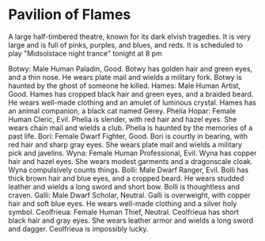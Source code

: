 # Pavilion of Flames

A large half-timbered theatre, known for its dark elvish tragedies. It is very large and is full of pinks, purples, and blues, and reds. It is scheduled to play "Midsolstace night trance" tonight at 8 pm

Botwy: Male Human Paladin, Good. Botwy has golden hair and green eyes, and a thin nose. He wears plate mail and wields a military fork. Botwy is haunted by the ghost of someone he killed.
Hames: Male Human Artist, Good. Hames has cropped black hair and green eyes, and a braided beard. He wears well-made clothing and an amulet of luminous crystal. Hames has an animal companion, a black cat named Gerey.
Phelia Hopar: Female Human Cleric, Evil. Phelia is slender, with red hair and hazel eyes. She wears chain mail and wields a club. Phelia is haunted by the memories of a past life.
Bori: Female Dwarf Fighter, Good. Bori is courtly in bearing, with red hair and sharp gray eyes. She wears plate mail and wields a military pick and javelins.
Wyna: Female Human Professional, Evil. Wyna has copper hair and hazel eyes. She wears modest garments and a dragonscale cloak. Wyna compulsively counts things.
Bolli: Male Dwarf Ranger, Evil. Bolli has thick brown hair and blue eyes, and a cropped beard. He wears studded leather and wields a long sword and short bow. Bolli is thoughtless and craven.
Galli: Male Dwarf Scholar, Neutral. Galli is overweight, with copper hair and soft blue eyes. He wears well-made clothing and a silver holy symbol.
Ceolfrieua: Female Human Thief, Neutral. Ceolfrieua has short black hair and gray eyes. She wears leather armor and wields a long sword and dagger. Ceolfrieua is impossibly lucky.